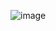 ![image](https://github.com/YESshowMeCode/CollectionOfUnityShader/blob/master/Assets/ShaderList/VortexImage/Vortex.gif)
